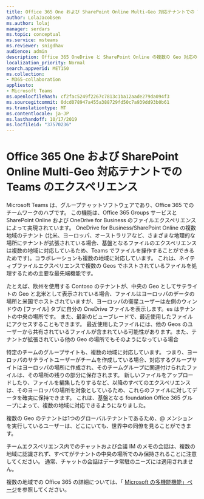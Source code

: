 ```yaml
---
title: Office 365 One および SharePoint Online Multi-Geo 対応テナントでの Teams のエクスペリエンス
author: LolaJacobsen
ms.author: lolaj
manager: serdars
ms.topic: conceptual
ms.service: msteams
ms.reviewer: snigdhav
audience: admin
description: Office 365 OneDrive と SharePoint Online の複数の Geo 対応のテナントで Teams を使用する方法について説明します。
localization_priority: Normal
search.appverid: MET150
ms.collection:
- M365-collaboration
appliesto:
- Microsoft Teams
ms.openlocfilehash: cf2fac5249f2267c7813c1ba12aade279da094f3
ms.sourcegitcommit: 0dcd078947a455a388729fd50c7a939dd93b0b61
ms.translationtype: MT
ms.contentlocale: ja-JP
ms.lasthandoff: 10/17/2019
ms.locfileid: "37570236"
---
```

<a name="teams-experience-in-an-office-365-onedrive-and-sharepoint-online-multi-geo-enabled-tenancy"></a>Office 365 One および SharePoint Online Multi-Geo 対応テナントでの Teams のエクスペリエンス
===========================================

Microsoft Teams は、グループチャットソフトウェアであり、Office 365 でのチームワークのハブです。 この機能は、Office 365 Groups サービスと SharePoint Online および OneDrive for Business のファイルエクスペリエンスによって実現されています。 OneDrive for Business/SharePoint Online の複数地域のテナント (北米、ヨーロッパ、オーストラリアなど、さまざまな地理的な場所にテナントが拡張されている場合、基盤となるファイルのエクスペリエンスは複数の地域に対応しているため、Teams でファイルを操作することができるためです)。コラボレーションも複数の地域に対応しています。 これは、ネイティブファイルエクスペリエンスで複数の Geos でホストされているファイルを処理するための主要な最先端機能です。

たとえば、欧州を使用する Contoso のテナントが、中央の Geo としてサテライトの Geo と北米として表示されている場合、ファイルはヨーロッパのデータの場所と米国でホストされていますが、ヨーロッパの衛星ユーザーは左側のウィンドウの [ファイル] タブに自分の OneDrive ファイルを表示します。es はテナントの中央の場所です。 また、最新のビューブレードで、最近使用したファイルにアクセスすることもできます。 最近使用したファイルには、他の Geos のユーザーから共有されているファイルが含まれている可能性があります。また、テナントが拡張されている他の Geo の場所でもそのようになっている場合 

特定のチームのグループサイトも、複数の地域に対応しています。 つまり、ヨーロッパのサテライトユーザーがチームを作成している場合、対応するグループサイトはヨーロッパの場所に作成され、そのチームグループに関連付けられたファイルは、その場所の残りの部分に保存されます。 新しいファイルをアップロードしたり、ファイルを編集したりするなど、以降のすべてのエクスペリエンスは、そのヨーロッパの場所を対象としているため、これらのファイルに対してデータを確実に保持できます。 これは、基盤となる foundation Office 365 グループによって、複数の地域に対応できるようになりました。

複数の Geo のテナントは1つのグローバルテナントであるため、@ メンションを実行しているユーザーは、どこにいても、世界中の同僚を見ることができます。 

チームエクスペリエンス内でのチャットおよび会議 IM のメモの会話は、複数の地域に認識されず、すべてがテナントの中央の場所でのみ保持されることに注意してください。 通常、チャットの会話はデータ常駐のニーズには適用されません。

複数の地域での Office 365 の詳細については、「 [Microsoft の多機能機能」ページ](https://aka.ms/multi-geo)を参照してください。